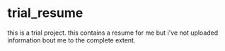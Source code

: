 # trial_resume
this is a trial project.
this contains a resume for me but i've not uploaded information bout me to the complete extent.
